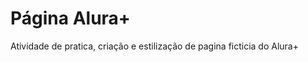 <h1> Página Alura+ </h1>

<p>Atividade de pratica, criação e estilização de pagina ficticia do Alura+</p>
